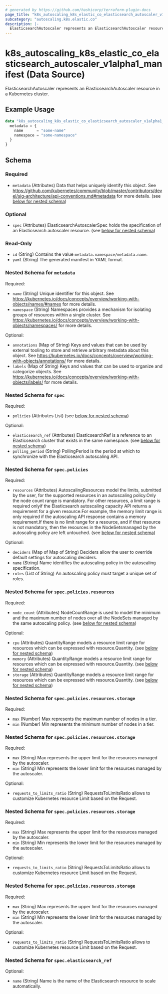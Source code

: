 ```yaml
---
# generated by https://github.com/hashicorp/terraform-plugin-docs
page_title: "k8s_autoscaling_k8s_elastic_co_elasticsearch_autoscaler_v1alpha1_manifest Data Source - terraform-provider-k8s"
subcategory: "autoscaling.k8s.elastic.co"
description: |-
  ElasticsearchAutoscaler represents an ElasticsearchAutoscaler resource in a Kubernetes cluster.
---
```


# k8s_autoscaling_k8s_elastic_co_elasticsearch_autoscaler_v1alpha1_manifest (Data Source)

ElasticsearchAutoscaler represents an ElasticsearchAutoscaler resource in a Kubernetes cluster.

## Example Usage

```terraform
data "k8s_autoscaling_k8s_elastic_co_elasticsearch_autoscaler_v1alpha1_manifest" "example" {
  metadata = {
    name      = "some-name"
    namespace = "some-namespace"
  }
}
```

<!-- schema generated by tfplugindocs -->
## Schema

### Required

- `metadata` (Attributes) Data that helps uniquely identify this object. See https://github.com/kubernetes/community/blob/master/contributors/devel/sig-architecture/api-conventions.md#metadata for more details. (see [below for nested schema](#nestedatt--metadata))

### Optional

- `spec` (Attributes) ElasticsearchAutoscalerSpec holds the specification of an Elasticsearch autoscaler resource. (see [below for nested schema](#nestedatt--spec))

### Read-Only

- `id` (String) Contains the value `metadata.namespace/metadata.name`.
- `yaml` (String) The generated manifest in YAML format.

<a id="nestedatt--metadata"></a>
### Nested Schema for `metadata`

Required:

- `name` (String) Unique identifier for this object. See https://kubernetes.io/docs/concepts/overview/working-with-objects/names/#names for more details.
- `namespace` (String) Namespaces provides a mechanism for isolating groups of resources within a single cluster. See https://kubernetes.io/docs/concepts/overview/working-with-objects/namespaces/ for more details.

Optional:

- `annotations` (Map of String) Keys and values that can be used by external tooling to store and retrieve arbitrary metadata about this object. See https://kubernetes.io/docs/concepts/overview/working-with-objects/annotations/ for more details.
- `labels` (Map of String) Keys and values that can be used to organize and categorize objects. See https://kubernetes.io/docs/concepts/overview/working-with-objects/labels/ for more details.


<a id="nestedatt--spec"></a>
### Nested Schema for `spec`

Required:

- `policies` (Attributes List) (see [below for nested schema](#nestedatt--spec--policies))

Optional:

- `elasticsearch_ref` (Attributes) ElasticsearchRef is a reference to an Elasticsearch cluster that exists in the same namespace. (see [below for nested schema](#nestedatt--spec--elasticsearch_ref))
- `polling_period` (String) PollingPeriod is the period at which to synchronize with the Elasticsearch autoscaling API.

<a id="nestedatt--spec--policies"></a>
### Nested Schema for `spec.policies`

Required:

- `resources` (Attributes) AutoscalingResources model the limits, submitted by the user, for the supported resources in an autoscaling policy.Only the node count range is mandatory. For other resources, a limit range is required onlyif the Elasticsearch autoscaling capacity API returns a requirement for a given resource.For example, the memory limit range is only required if the autoscaling API response contains a memory requirement.If there is no limit range for a resource, and if that resource is not mandatory, then the resources in the NodeSetsmanaged by the autoscaling policy are left untouched. (see [below for nested schema](#nestedatt--spec--policies--resources))

Optional:

- `deciders` (Map of Map of String) Deciders allow the user to override default settings for autoscaling deciders.
- `name` (String) Name identifies the autoscaling policy in the autoscaling specification.
- `roles` (List of String) An autoscaling policy must target a unique set of roles.

<a id="nestedatt--spec--policies--resources"></a>
### Nested Schema for `spec.policies.resources`

Required:

- `node_count` (Attributes) NodeCountRange is used to model the minimum and the maximum number of nodes over all the NodeSets managed by the same autoscaling policy. (see [below for nested schema](#nestedatt--spec--policies--resources--node_count))

Optional:

- `cpu` (Attributes) QuantityRange models a resource limit range for resources which can be expressed with resource.Quantity. (see [below for nested schema](#nestedatt--spec--policies--resources--cpu))
- `memory` (Attributes) QuantityRange models a resource limit range for resources which can be expressed with resource.Quantity. (see [below for nested schema](#nestedatt--spec--policies--resources--memory))
- `storage` (Attributes) QuantityRange models a resource limit range for resources which can be expressed with resource.Quantity. (see [below for nested schema](#nestedatt--spec--policies--resources--storage))

<a id="nestedatt--spec--policies--resources--node_count"></a>
### Nested Schema for `spec.policies.resources.storage`

Required:

- `max` (Number) Max represents the maximum number of nodes in a tier.
- `min` (Number) Min represents the minimum number of nodes in a tier.


<a id="nestedatt--spec--policies--resources--cpu"></a>
### Nested Schema for `spec.policies.resources.storage`

Required:

- `max` (String) Max represents the upper limit for the resources managed by the autoscaler.
- `min` (String) Min represents the lower limit for the resources managed by the autoscaler.

Optional:

- `requests_to_limits_ratio` (String) RequestsToLimitsRatio allows to customize Kubernetes resource Limit based on the Request.


<a id="nestedatt--spec--policies--resources--memory"></a>
### Nested Schema for `spec.policies.resources.storage`

Required:

- `max` (String) Max represents the upper limit for the resources managed by the autoscaler.
- `min` (String) Min represents the lower limit for the resources managed by the autoscaler.

Optional:

- `requests_to_limits_ratio` (String) RequestsToLimitsRatio allows to customize Kubernetes resource Limit based on the Request.


<a id="nestedatt--spec--policies--resources--storage"></a>
### Nested Schema for `spec.policies.resources.storage`

Required:

- `max` (String) Max represents the upper limit for the resources managed by the autoscaler.
- `min` (String) Min represents the lower limit for the resources managed by the autoscaler.

Optional:

- `requests_to_limits_ratio` (String) RequestsToLimitsRatio allows to customize Kubernetes resource Limit based on the Request.




<a id="nestedatt--spec--elasticsearch_ref"></a>
### Nested Schema for `spec.elasticsearch_ref`

Optional:

- `name` (String) Name is the name of the Elasticsearch resource to scale automatically.
